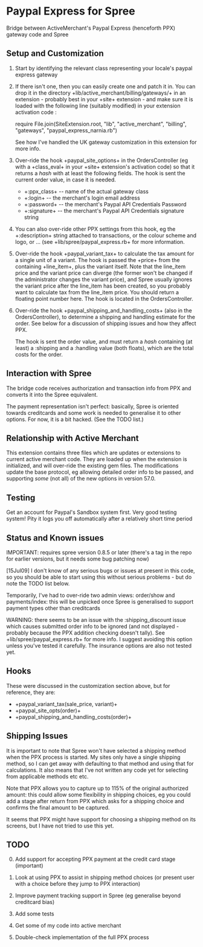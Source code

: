# Paypal Express for Spree

Bridge between ActiveMerchant's Paypal Express (henceforth PPX) gateway code and Spree


## Setup and Customization


  1. Start by identifying the relevant class representing your locale's paypal express gateway

  2. If there isn't one, then you can easily create one and patch it in. You can drop it in
     the directory +lib/active_merchant/billing/gateways/+ in an extension - probably best in your
     +site+ extension - and make sure it is loaded with the following line (suitably modified) in 
     your extension activation code :

     require File.join(SiteExtension.root, "lib", "active_merchant", "billing", "gateways", "paypal_express_narnia.rb")

     See how I've handled the UK gateway customization in this extension for more info. 

  3. Over-ride the hook +paypal_site_options+ in the OrdersController (eg with a +class_eval+ in your
     +site+ extension's activation code) so that it returns a _hash_ with at least the following
     fields. The hook is sent the current order value, in case it is needed.

      * +:ppx_class+  -- name of the actual gateway class
      * +:login+      -- the merchant's login email address
      * +:password+   -- the merchant's Paypal API Credentials Password
      * +:signature+  -- the merchant's Paypal API Credentials signature string
 
  4. You can also over-ride other PPX settings from this hook, eg the +:description+ string 
     attached to transactions, or the colour scheme and logo, or ... (see +lib/spree/paypal_express.rb+
     for more information. 

  5. Over-ride the hook +paypal_variant_tax+ to calculate the tax amount for a single unit of a
     variant. The hook is passed the +price+ from the containing +line_item+, plus the variant
     itself. Note that the line_item price and the variant price can diverge (the former won't be
     changed if the administrator changes the variant price), and Spree usually ignores the 
     variant price after the line_item has been created, so you probably want to calculate tax 
     from the line_item price. You should return a floating point number here. The hook is
     located in the OrdersController.

  6. Over-ride the hook +paypal_shipping_and_handling_costs+ (also in the OrdersController), to 
     determine a shipping and handling estimate for the order. See below for a discussion of 
     shipping issues and how they affect PPX. 

     The hook is sent the order value, and must return a _hash_ containing (at least) a 
     :shipping and a :handling value (both floats), which are the total costs for the order.




## Interaction with Spree

The bridge code receives authorization and transaction info from PPX and converts it into the Spree
equivalent. 

The payment representation isn't perfect: basically, Spree is oriented towards creditcards and some
work is needed to generalise it to other options. For now, it is a bit hacked. (See the TODO list.)


## Relationship with Active Merchant

This extension contains three files which are updates or extensions to current active merchant code. They are
loaded up when the extension is initialized, and will over-ride the existing gem files. The modifications
update the base protocol, eg allowing detailed order info to be passed, and supporting _some_ (not all)
of the new options in version 57.0. 

## Testing

Get an account for Paypal's Sandbox system first. Very good testing system! 
Pity it logs you off automatically after a relatively short time period


## Status and Known issues

IMPORTANT: requires spree version 0.8.5 or later (there's a tag in the repo for earlier versions, but it needs some bug patching now)

[15Jul09] I don't know of any serious bugs or issues at present in this code, so you should be able to 
start using this without serious problems - but do note the TODO list below. 

Temporarily, I've had to over-ride two admin views: order/show and payments/index: this will be unpicked
once Spree is generalised to support payment types other than creditcards

WARNING: there seems to be an issue with the :shipping_discount issue which causes submitted order
info to be ignored (and not displayed - probably because the PPX addition checking doesn't tally).
See +lib/spree/paypal_express.rb+ for more info. I suggest avoiding this option unless you've 
tested it carefully. The insurance options are also not tested yet.



## Hooks

These were discussed in the customization section above, but for reference, they are:

  * +paypal_variant_tax(sale_price, variant)+
  * +paypal_site_opts(order)+
  * +paypal_shipping_and_handling_costs(order)+


## Shipping Issues

It is important to note that Spree won't have selected a shipping method when the PPX process
is started. My sites only have a single shipping method, so I can get away with defaulting to
that method and using that for calculations. It also means that I've not written any code yet 
for selecting from applicable methods etc etc. 

Note that PPX allows you to capture up to 115% of the original authorized amount: this could 
allow some flexibility in shipping choices, eg you could add a stage after return from PPX 
which asks for a shipping choice and confirms the final amount to be captured.

It seems that PPX might have support for choosing a shipping method on its screens, but I 
have not tried to use this yet.

## TODO

  0. Add support for accepting PPX payment at the credit card stage (important)

  1. Look at using PPX to assist in shipping method choices (or present user with a choice before
     they jump to PPX interaction)

  2. Improve payment tracking support in Spree (eg generalise beyond creditcard bias)

  3. Add some tests

  4. Get some of my code into active merchant

  5. Double-check implementation of the full PPX process


